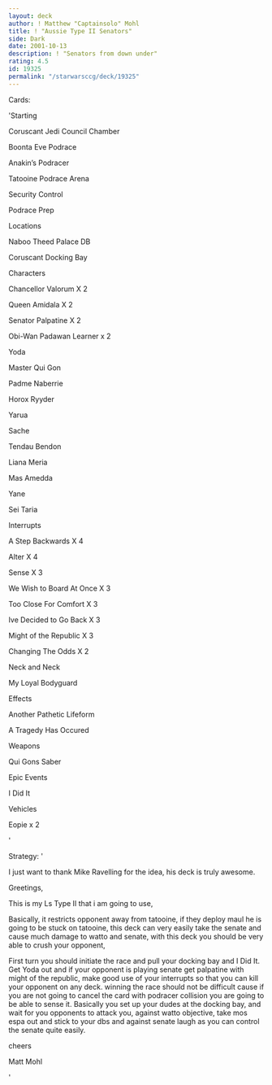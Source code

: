 ```yaml
---
layout: deck
author: ! Matthew "Captainsolo" Mohl
title: ! "Aussie Type II Senators"
side: Dark
date: 2001-10-13
description: ! "Senators from down under"
rating: 4.5
id: 19325
permalink: "/starwarsccg/deck/19325"
---
```

Cards: 

'Starting

Coruscant Jedi Council Chamber 

Boonta Eve Podrace 

Anakin&#8217;s Podracer 

Tatooine Podrace Arena 

Security Control 

Podrace Prep 



Locations

Naboo Theed Palace DB 

Coruscant Docking Bay 



Characters

Chancellor Valorum X 2 

Queen Amidala X 2 

Senator Palpatine X 2 

Obi-Wan Padawan Learner x 2

Yoda 

Master Qui Gon 

Padme Naberrie 

Horox Ryyder 

Yarua 

Sache 

Tendau Bendon 

Liana Meria 

Mas Amedda 

Yane 

Sei Taria 


Interrupts

A Step Backwards X 4 

Alter X 4

Sense X 3

We Wish to Board At Once X 3

Too Close For Comfort X 3

Ive Decided to Go Back X 3

Might of the Republic X 3 

Changing The Odds X 2 

Neck and Neck 

My Loyal Bodyguard 


Effects 

Another Pathetic Lifeform 

A Tragedy Has Occured 



Weapons

Qui Gons Saber


Epic Events

I Did It 


Vehicles

Eopie x 2

'

Strategy: '

I just want to thank Mike Ravelling for the idea, his deck is truly awesome.

Greetings,

This is my Ls Type II that i am going to use,

Basically, it restricts opponent away from tatooine, if they deploy maul he is going to be stuck on tatooine, this deck can very easily take the senate and cause much damage to watto and senate, with this deck you should be very able to crush your opponent,


First turn you should initiate the race and pull your docking bay and I Did It. Get Yoda out and if your opponent is playing senate get palpatine with might of the republic, make good use of your interrupts so that you can kill your opponent on any deck. winning the race should not be difficult cause if you are not going to cancel the card with podracer collision you are going to be able to sense it. Basically you set up your dudes at the docking bay, and wait for you opponents to attack you, against watto objective, take mos espa out and stick to your dbs and against senate laugh as you can control the senate quite easily. 


cheers

Matt Mohl

'
